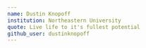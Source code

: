 ```yaml
---
name: Dustin Knopoff
institution: Northeastern University
quote: Live life to it's fullest potential
github_user: dustinknopoff
---
```

